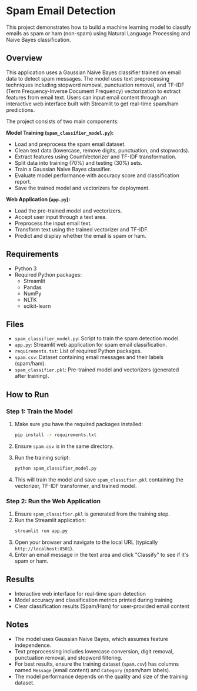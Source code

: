 # Spam Email Detection

This project demonstrates how to build a machine learning model to classify emails as spam or ham (non-spam) using Natural Language Processing and Naive Bayes classification.

## Overview

This application uses a Gaussian Naive Bayes classifier trained on email data to detect spam messages. The model uses text preprocessing techniques including stopword removal, punctuation removal, and TF-IDF (Term Frequency-Inverse Document Frequency) vectorization to extract features from email text. Users can input email content through an interactive web interface built with Streamlit to get real-time spam/ham predictions.

The project consists of two main components:

**Model Training (`spam_classifier_model.py`):**
- Load and preprocess the spam email dataset.
- Clean text data (lowercase, remove digits, punctuation, and stopwords).
- Extract features using CountVectorizer and TF-IDF transformation.
- Split data into training (70%) and testing (30%) sets.
- Train a Gaussian Naive Bayes classifier.
- Evaluate model performance with accuracy score and classification report.
- Save the trained model and vectorizers for deployment.

**Web Application (`app.py`):**
- Load the pre-trained model and vectorizers.
- Accept user input through a text area.
- Preprocess the input email text.
- Transform text using the trained vectorizer and TF-IDF.
- Predict and display whether the email is spam or ham.

## Requirements

- Python 3
- Required Python packages:
  - Streamlit
  - Pandas
  - NumPy
  - NLTK
  - scikit-learn

## Files

- `spam_classifier_model.py`: Script to train the spam detection model.
- `app.py`: Streamlit web application for spam email classification.
- `requirements.txt`: List of required Python packages.
- `spam.csv`: Dataset containing email messages and their labels (spam/ham).
- `spam_classifier.pkl`: Pre-trained model and vectorizers (generated after training).

## How to Run

### Step 1: Train the Model

1. Make sure you have the required packages installed:
   
   ```bash
   pip install -r requirements.txt
   ```
2. Ensure `spam.csv` is in the same directory.
3. Run the training script:
   ```bash
   python spam_classifier_model.py
   ```
4. This will train the model and save `spam_classifier.pkl` containing the vectorizer, TF-IDF transformer, and trained model.

### Step 2: Run the Web Application

1. Ensure `spam_classifier.pkl` is generated from the training step.
2. Run the Streamlit application:
   ```bash
   streamlit run app.py
   ```
3. Open your browser and navigate to the local URL (typically `http://localhost:8501`).
4. Enter an email message in the text area and click "Classify" to see if it's spam or ham.

## Results

- Interactive web interface for real-time spam detection
- Model accuracy and classification metrics printed during training
- Clear classification results (Spam/Ham) for user-provided email content

## Notes

- The model uses Gaussian Naive Bayes, which assumes feature independence.
- Text preprocessing includes lowercase conversion, digit removal, punctuation removal, and stopword filtering.
- For best results, ensure the training dataset (`spam.csv`) has columns named `Message` (email content) and `Category` (spam/ham labels).
- The model performance depends on the quality and size of the training dataset.

